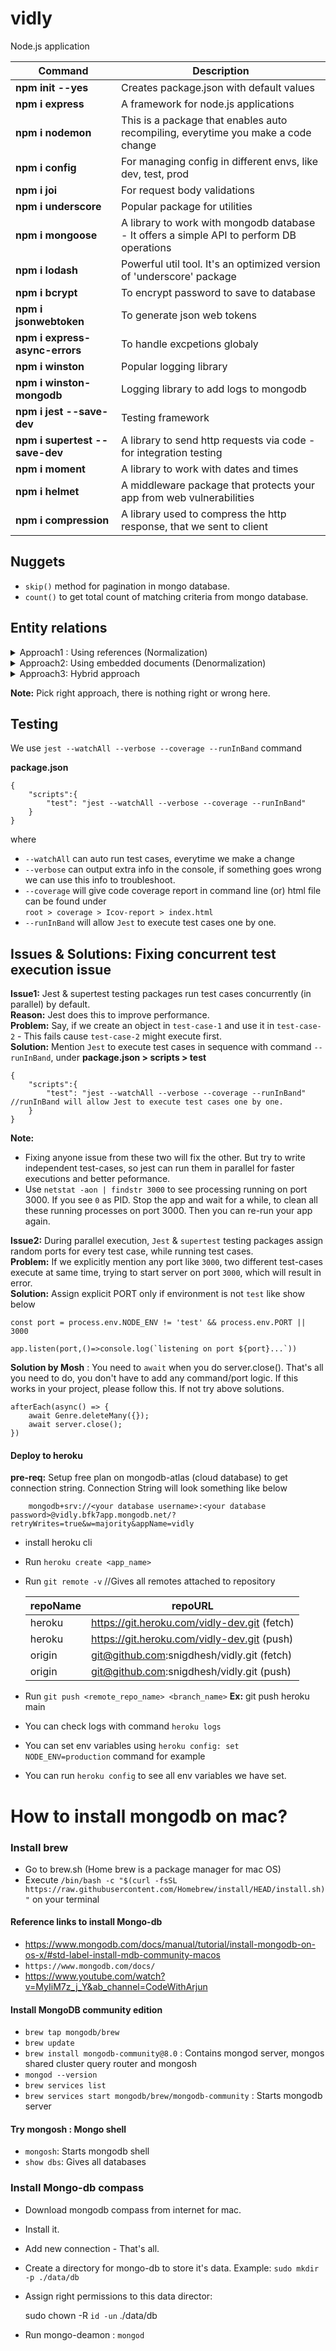 # vidly
Node.js application

| Command                           | Description                                                                               |
| -----------------                 | ---------------------------------------------------------------------                     |
| **npm init --yes**                | Creates package.json with default values                                                  |
| **npm i express**                 | A framework for node.js applications                                                      |
| **npm i nodemon**                 | This is a package that enables auto recompiling, everytime you make a code change         |
| **npm i config**                  | For managing config in different envs, like dev, test, prod                               |
| **npm i joi**                     | For request body validations                                                              |
| **npm i underscore**              | Popular package for utilities                                                             |
| **npm i mongoose**                | A library to work with mongodb database - It offers a simple API to perform DB operations |
| **npm i lodash**                  | Powerful util tool. It's an optimized version of 'underscore' package                     |
| **npm i bcrypt**                  | To encrypt password to save to database                                                   |
| **npm i jsonwebtoken**            | To generate json web tokens                                                               |
| **npm i express-async-errors**    | To handle excpetions globaly                                                              |
| **npm i winston**                 | Popular logging library                                                                   |
| **npm i winston-mongodb**         | Logging library to add logs to mongodb                                                    |
| **npm i jest --save-dev**         | Testing framework                                                                         |
| **npm i supertest --save-dev**    | A library to send http requests via code - for integration testing                        |
| **npm i moment**                  | A library to work with dates and times                                                    |
| **npm i helmet**                  | A middleware package that protects your app from web vulnerabilities                      |
| **npm i compression**             | A library used to compress the http response, that we sent to client                      |


## Nuggets
- `skip()` method for pagination in mongo database.
- `count()` to get total count of matching criteria from mongo database.

## Entity relations

<details>
    <summary> Approach1 : Using references (Normalization)   </summary>

`Benefit:` Single place to define author, and we refer it everywhere  
`Limitation:` We need to query for author and also course  

    let author = { id: 1, name: 'John' }
    let course = { author: 1 } //It works, but mongo db doesn't throw an error, if we give wrong Id. 
</details>




<details>
    <summary>Approach2: Using embedded documents (Denormalization)</summary>

`Benefit:` Good performance, cause we can do only one query to get course and author.  
`Limitation:` We are not reffering author, rather we are creating author directly. We also need to modify in
//many places.

    let course = {
        author: { name: 'John' }
    }
</details>



<details>
    <summary>Approach3: Hybrid approach</summary>

`Note:` This approach is mixture of above two approaches

    let author = {
        name: 'John'
        //50 other props
    }

    let course = {
        author: { id: 'reference to author object', name: 'John'}
    }
</details>

**Note:** Pick right approach, there is nothing right or wrong here.


## Testing

We use `jest --watchAll --verbose --coverage --runInBand` command

**package.json**

    {
        "scripts":{
            "test": "jest --watchAll --verbose --coverage --runInBand"
        }
    }

where
  - `--watchAll` can auto run test cases, everytime we make a change
  - `--verbose` can output extra info in the console, if something goes wrong we can use this info to troubleshoot.
  - `--coverage` will give code coverage report in command line (or) html file can be found under   
    `root > coverage > Icov-report > index.html`
  - `--runInBand` will allow `Jest` to execute test cases one by one.

## Issues & Solutions: Fixing concurrent test execution issue
**Issue1:** Jest & supertest testing packages run test cases concurrently (in parallel) by default.  
**Reason:** Jest does this to improve performance.  
**Problem:** Say, if we create an object in `test-case-1` and use it in `test-case-2` - This fails cause `test-case-2` might execute first.  
**Solution:** Mention `Jest` to execute test cases in sequence with command `--runInBand`, under **package.json > scripts > test**
    
    {
        "scripts":{
            "test": "jest --watchAll --verbose --coverage --runInBand" //runInBand will allow Jest to execute test cases one by one.
        }
    }

**Note:** 
- Fixing anyone issue from these two will fix the other. But try to write independent test-cases, so jest can run them in parallel for faster executions and better peformance.
- Use `netstat -aon | findstr 3000` to see processing running on port 3000. If you see `0` as PID. Stop the app and wait for a while, to clean all these running processes on port 3000. Then you can re-run your app again.

**Issue2:** During parallel execution, `Jest` & `supertest` testing packages assign random ports for every test case, while running test cases.  
**Problem:** If we explicitly mention any port like `3000`, two different test-cases execute at same time, trying to start server on port `3000`, which will result in error.  
**Solution:** Assign explicit PORT only if environment is not `test` like show below
    
    const port = process.env.NODE_ENV != 'test' && process.env.PORT || 3000

    app.listen(port,()=>console.log(`listening on port ${port}...`))

**Solution by Mosh** : You need to `await` when you do server.close(). That's all you need to do, you don't have to add any command/port logic. If this works in your project, please follow this. If not try above solutions.

    afterEach(async() => {
        await Genre.deleteMany({});
        await server.close();
    })


#### Deploy to heroku

**pre-req:** Setup free plan on mongodb-atlas (cloud database) to get connection string.
Connection String will look something like below

        mongodb+srv://<your database username>:<your database password>@vidly.bfk7app.mongodb.net/?retryWrites=true&w=majority&appName=vidly

- install heroku cli
- Run `heroku create <app_name>`
- Run `git remote -v` //Gives all remotes attached to repository

    | repoName | repoURL                                      |
    |----------|--------------------------------------------  |
    | heroku   | https://git.heroku.com/vidly-dev.git (fetch) |
    | heroku   | https://git.heroku.com/vidly-dev.git (push)  |
    | origin   | git@github.com:snigdhesh/vidly.git (fetch)   |
    | origin   | git@github.com:snigdhesh/vidly.git (push)    |


- Run `git push <remote_repo_name> <branch_name>` **Ex:** git push heroku main
- You can check logs with command `heroku logs`
- You can set env variables using `heroku config: set NODE_ENV=production` command for example
- You can run `heroku config` to see all env variables we have set.



# How to install mongodb on mac?

### Install brew
- Go to brew.sh (Home brew is a package manager for mac OS)
- Execute `/bin/bash -c "$(curl -fsSL https://raw.githubusercontent.com/Homebrew/install/HEAD/install.sh)"` on your terminal


#### Reference links to install Mongo-db
- https://www.mongodb.com/docs/manual/tutorial/install-mongodb-on-os-x/#std-label-install-mdb-community-macos
- `https://www.mongodb.com/docs/`
- https://www.youtube.com/watch?v=MyIiM7z_j_Y&ab_channel=CodeWithArjun 

#### Install MongoDB community edition 
- `brew tap mongodb/brew`
- `brew update`
- `brew install mongodb-community@8.0` : Contains mongod server, mongos shared cluster query router and mongosh
- `mongod --version`
- `brew services list`
- `brew services start mongodb/brew/mongodb-community` : Starts mongodb server

#### Try mongosh : Mongo shell
- `mongosh`: Starts mongodb shell
- `show dbs`: Gives all databases

### Install Mongo-db compass
- Download mongodb compass from internet for mac.
- Install it.
- Add new connection - That's all.

- Create a directory for mongo-db to store it's data. Example: `sudo mkdir -p ./data/db`
- Assign right permissions to this data director: 

    sudo chown -R `id -un` ./data/db

- Run mongo-deamon : `mongod`